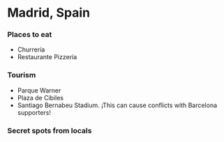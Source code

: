 # Madrid, Spain

### Places to eat
- Churrería
- Restaurante Pizzería

### Tourism
- Parque Warner
- Plaza de Cibiles
- Santiago Bernabeu Stadium. ¡This can cause conflicts with Barcelona supporters!

### Secret spots from locals
